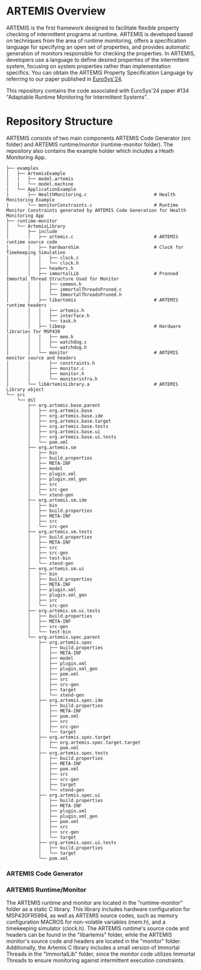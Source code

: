 # ARTEMIS Overview
ARTEMIS is the first framework designed to facilitate flexible property checking of intermittent programs at runtime. ARTEMIS is developed based on techniques from the area of runtime monitoring, offers a specification language for specifying an open set of properties, and provides automatic generation of monitors responsible for checking the properties. In ARTEMIS, developers use a language to define desired properties of the intermittent system, focusing on system properties rather than implementation specifics. You can obtain the ARTEMIS Property Specification Language by referring to our paper published in [EuroSys'24](https://2024.eurosys.org/).

This repository contains the code associated with EuroSys'24 paper #134 "Adaptable Runtime Monitoring for Intermittent Systems".


# Repository Structure
ARTEMIS consists of two main components ARTEMIS Code Generator (src folder) and ARTEMIS runtime/monitor (runtime-monitor folder). The repository also contains the example holder which includes a Heath Monitoring App.  

```
├── examples
│   ├── ArtemisExample
│   |   ├── model.artemis                              
│   |   └── model.machine
|   └── ApplicationExample
|       ├── HealthMonitoring.c                         # Health Monitoring Example
|       └── monitorConstraints.c                       # Runtime Monitor Constraints generated by ARTEMIS Code Generation for Health Monitoring App 
├── runtime-monitor
│   └── ArtemisLibrary
│       ├── include
│       │   ├── artemis.c                              # ARTEMIS runtime source code
│       │   ├── hardwareSim                            # Clock for Timekeeping Simulation
│       │   │   ├── clock.c
│       │   │   └── clock.h
│       │   ├── headers.h
│       │   ├── immortalLib                            # Pronned Immortal Thread Structure Used for Monitor
│       │   │   ├── common.h
│       │   │   ├── immortalThreadsPruned.c
│       │   │   └── ImmortalThreadsPruned.h
│       │   ├── libartemis                             # ARTEMIS runtime headers
│       │   │   ├── artemis.h
│       │   │   ├── interface.h
│       │   │   └── task.h
│       │   ├── libmsp                                 # Hardware libraries for MSP430
│       │   │   ├── mem.h
│       │   │   ├── watchdog.c
│       │   │   └── watchdog.h
│       │   └── monitor                                # ARTEMIS monitor source and headers
│       │       ├── constraints.h
│       │       ├── monitor.c
│       │       ├── monitor.h
│       │       └── monitorinfra.h
│       └── libArtemisLibrary.a                        # ARTEMIS Library object
└── src
    └── dsl
        ├── org.artemis.base.parent
        │   ├── org.artemis.base
        │   ├── org.artemis.base.ide
        │   ├── org.artemis.base.target
        │   ├── org.artemis.base.tests
        │   ├── org.artemis.base.ui
        │   ├── org.artemis.base.ui.tests
        │   └── pom.xml
        ├── org.artemis.sm
        │   ├── bin
        │   ├── build.properties
        │   ├── META-INF
        │   ├── model
        │   ├── plugin.xml
        │   ├── plugin.xml_gen
        │   ├── src
        │   ├── src-gen
        │   └── xtend-gen
        ├── org.artemis.sm.ide
        │   ├── bin
        │   ├── build.properties
        │   ├── META-INF
        │   ├── src
        │   └── src-gen
        ├── org.artemis.sm.tests
        │   ├── build.properties
        │   ├── META-INF
        │   ├── src
        │   ├── src-gen
        │   ├── test-bin
        │   └── xtend-gen
        ├── org.artemis.sm.ui
        │   ├── bin
        │   ├── build.properties
        │   ├── META-INF
        │   ├── plugin.xml
        │   ├── plugin.xml_gen
        │   ├── src
        │   └── src-gen
        ├── org.artemis.sm.ui.tests
        │   ├── build.properties
        │   ├── META-INF
        │   ├── src-gen
        │   └── test-bin
        └── org.artemis.spec.parent
            ├── org.artemis.spec
            │   ├── build.properties
            │   ├── META-INF
            │   ├── model
            │   ├── plugin.xml
            │   ├── plugin.xml_gen
            │   ├── pom.xml
            │   ├── src
            │   ├── src-gen
            │   ├── target
            │   └── xtend-gen
            ├── org.artemis.spec.ide
            │   ├── build.properties
            │   ├── META-INF
            │   ├── pom.xml
            │   ├── src
            │   ├── src-gen
            │   └── target
            ├── org.artemis.spec.target
            │   ├── org.artemis.spec.target.target
            │   └── pom.xml
            ├── org.artemis.spec.tests
            │   ├── build.properties
            │   ├── META-INF
            │   ├── pom.xml
            │   ├── src
            │   ├── src-gen
            │   ├── target
            │   └── xtend-gen
            ├── org.artemis.spec.ui
            │   ├── build.properties
            │   ├── META-INF
            │   ├── plugin.xml
            │   ├── plugin.xml_gen
            │   ├── pom.xml
            │   ├── src
            │   ├── src-gen
            │   └── target
            ├── org.artemis.spec.ui.tests
            │   ├── build.properties
            │   └── target
            └── pom.xml
```

### ARTEMIS Code Generator


### ARTEMIS Runtime/Monitor
The ARTEMIS runtime and monitor are located in the "runtime-monitor" folder as a static C library. This library includes hardware configuration for MSP430FR5994, as well as ARTEMIS source codes, such as memory configuration MACROS for non-volatile variables (mem.h), and a timekeeping simulator (clock.h). The ARTEMIS runtime's source code and headers can be found in the "libartemis" folder, while the ARTEMIS monitor's source code and headers are located in the "monitor" folder. Additionally, the Artemis C library includes a small version of Immortal Threads in the "ImmortalLib" folder, since the monitor code utilizes Immortal Threads to ensure monitoring against intermittent execution constraints.
